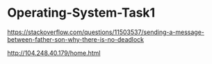 # Operating-System-Task1

https://stackoverflow.com/questions/11503537/sending-a-message-between-father-son-why-there-is-no-deadlock

http://104.248.40.179/home.html
